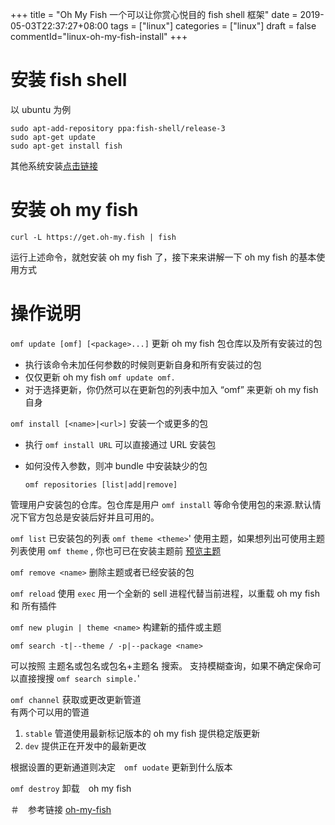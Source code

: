 +++
title = "Oh My Fish 一个可以让你赏心悦目的 fish shell 框架"
date = 2019-05-03T22:37:27+08:00
tags = ["linux"]
categories = ["linux"]
draft = false
commentId="linux-oh-my-fish-install"
+++


# 安装 fish shell
以 ubuntu 为例
```
sudo apt-add-repository ppa:fish-shell/release-3
sudo apt-get update
sudo apt-get install fish
```

其他系统安装[点击链接](https://github.com/fish-shell/fish-shell)

# 安装 oh my fish

```
curl -L https://get.oh-my.fish | fish
```
运行上述命令，就尅安装 oh my fish 了，接下来来讲解一下 oh my fish 的基本使用方式

# 操作说明

`omf update [omf] [<package>...]`
更新 oh my fish 包仓库以及所有安装过的包
- 执行该命令未加任何参数的时候则更新自身和所有安装过的包
- 仅仅更新 oh my fish `omf update omf.`
- 对于选择更新，你仍然可以在更新包的列表中加入 “omf” 来更新 oh my fish 自身

`omf install [<name>|<url>]`
安装一个或更多的包

- 执行 `omf install URL` 可以直接通过 URL 安装包
- 如何没传入参数，则冲 bundle 中安装缺少的包
  
  `omf repositories [list|add|remove]`

管理用户安装包的仓库。包仓库是用户 `omf install` 等命令使用包的来源.默认情况下官方包总是安装后好并且可用的。

`omf list`
已安装包的列表
`omf theme <theme>`'
使用主题，如果想列出可使用主题列表使用 `omf theme` , 你也可已在安装主题前 [预览主题](https://github.com/oh-my-fish/oh-my-fish/blob/master/docs/Themes.md)

`omf remove <name>`
删除主题或者已经安装的包

`omf reload`
使用 `exec` 用一个全新的 sell 进程代替当前进程，以重载 oh my fish 和 所有插件

`omf new plugin | theme <name>`
构建新的插件或主题

`omf search -t|--theme / -p|--package <name>`

可以按照 主题名或包名或包名+主题名 搜索。 支持模糊查询，如果不确定保命可以直接搜搜  `omf search simple.`'

`omf channel`
获取或更改更新管道  
有两个可以用的管道 
1. `stable` 管道使用最新标记版本的 oh my fish 提供稳定版更新　　
2.  `dev` 提供正在开发中的最新更改

根据设置的更新通道则决定　`omf uodate` 更新到什么版本

`omf destroy`
卸载　oh my fish


＃　参考链接
[oh-my-fish](https://github.com/oh-my-fish/oh-my-fish)